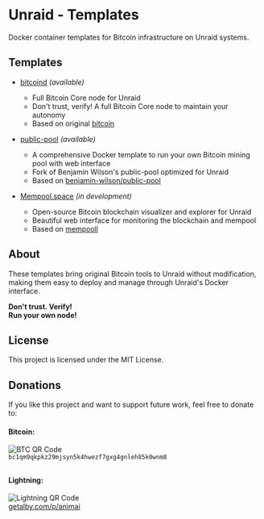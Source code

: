 # Unraid - Templates

Docker container templates for Bitcoin infrastructure on Unraid systems.

## Templates

- [bitcoind](https://github.com/bitcoin/bitcoin) *(available)*
  - Full Bitcoin Core node for Unraid
  - Don't trust, verify! A full Bitcoin Core node to maintain your autonomy
  - Based on original [bitcoin](https://github.com/bitcoin/bitcoin)

- [public-pool](https://github.com/benjamin-wilson/public-pool) *(available)*
  - A comprehensive Docker template to run your own Bitcoin mining pool with web interface
  - Fork of Benjamin Wilson's public-pool optimized for Unraid
  - Based on [benjamin-wilson/public-pool](https://github.com/benjamin-wilson/public-pool)

- [Mempool.space](https://github.com/mempool/mempool) *(in development)*
  - Open-source Bitcoin blockchain visualizer and explorer for Unraid
  - Beautiful web interface for monitoring the blockchain and mempool
  - Based on [mempooll](https://github.com/mempool/mempool)

## About

These templates bring original Bitcoin tools to Unraid without modification, making them easy to deploy and manage through Unraid's Docker interface.

**Don't trust. Verify!**  
**Run your own node!**


## License

This project is licensed under the MIT License.

## Donations

If you like this project and want to support future work, feel free to donate to:

#### **Bitcoin:**  
![BTC QR Code](https://api.qrserver.com/v1/create-qr-code/?size=150x150&data=bc1qm9qkpkz29mjsyn5k4hwezf7gxg4gnleh85k0wnm8)  
`bc1qm9qkpkz29mjsyn5k4hwezf7gxg4gnleh85k0wnm8`
##
#### **Lightning:**  
![Lightning QR Code](https://api.qrserver.com/v1/create-qr-code/?size=150x150&data=https://getalby.com/p/animai)  
[getalby.com/p/animai](https://getalby.com/p/animai)
